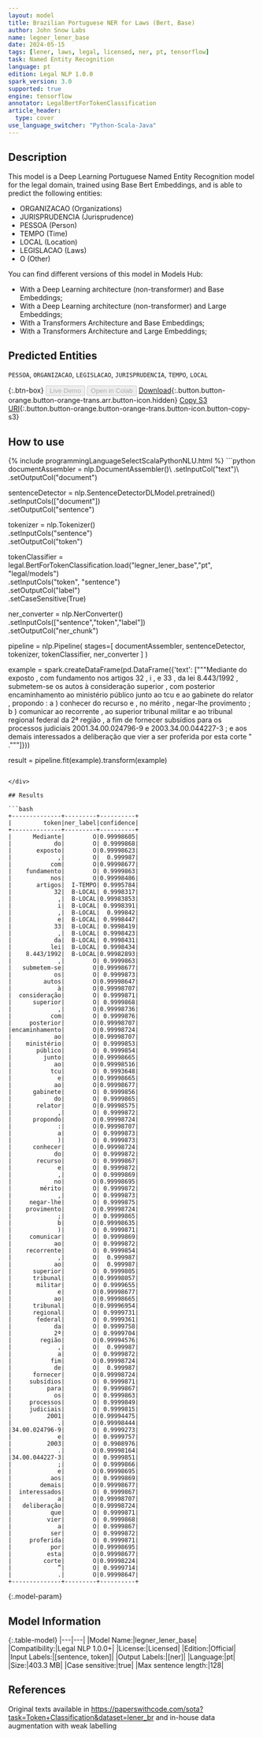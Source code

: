 ```yaml
---
layout: model
title: Brazilian Portuguese NER for Laws (Bert, Base)
author: John Snow Labs
name: legner_lener_base
date: 2024-05-15
tags: [lener, laws, legal, licensed, ner, pt, tensorflow]
task: Named Entity Recognition
language: pt
edition: Legal NLP 1.0.0
spark_version: 3.0
supported: true
engine: tensorflow
annotator: LegalBertForTokenClassification
article_header:
  type: cover
use_language_switcher: "Python-Scala-Java"
---
```


## Description

This model is a Deep Learning Portuguese Named Entity Recognition model for the legal domain, trained using Base Bert Embeddings, and is able to predict the following entities:

- ORGANIZACAO (Organizations)
- JURISPRUDENCIA (Jurisprudence)
- PESSOA (Person)
- TEMPO (Time)
- LOCAL (Location)
- LEGISLACAO (Laws)
- O (Other)

You can find different versions of this model in Models Hub:
- With a Deep Learning architecture (non-transformer) and Base Embeddings;
- With a Deep Learning architecture (non-transformer) and Large Embeddings;
- With a Transformers Architecture and Base Embeddings;
- With a Transformers Architecture and Large Embeddings;

## Predicted Entities

`PESSOA`, `ORGANIZACAO`, `LEGISLACAO`, `JURISPRUDENCIA`, `TEMPO`, `LOCAL`

{:.btn-box}
<button class="button button-orange" disabled>Live Demo</button>
<button class="button button-orange" disabled>Open in Colab</button>
[Download](https://s3.amazonaws.com/auxdata.johnsnowlabs.com/legal/models/legner_lener_base_pt_1.0.0_3.0_1715772909273.zip){:.button.button-orange.button-orange-trans.arr.button-icon.hidden}
[Copy S3 URI](s3://auxdata.johnsnowlabs.com/legal/models/legner_lener_base_pt_1.0.0_3.0_1715772909273.zip){:.button.button-orange.button-orange-trans.button-icon.button-copy-s3}

## How to use



<div class="tabs-box" markdown="1">
{% include programmingLanguageSelectScalaPythonNLU.html %}
```python
documentAssembler = nlp.DocumentAssembler()\
  .setInputCol("text")\
  .setOutputCol("document")

sentenceDetector = nlp.SentenceDetectorDLModel.pretrained()\
  .setInputCols(["document"])\
  .setOutputCol("sentence")

tokenizer = nlp.Tokenizer()\
  .setInputCols("sentence")\
  .setOutputCol("token")

tokenClassifier = legal.BertForTokenClassification.load("legner_lener_base","pt", "legal/models")\
  .setInputCols("token", "sentence")\
  .setOutputCol("label")\
  .setCaseSensitive(True)

ner_converter = nlp.NerConverter()\
  .setInputCols(["sentence","token","label"])\
  .setOutputCol("ner_chunk")


pipeline =  nlp.Pipeline(
    stages=[
  documentAssembler,
  sentenceDetector,
  tokenizer,
  tokenClassifier,
  ner_converter
    ]
)

example = spark.createDataFrame(pd.DataFrame({'text': ["""Mediante do exposto , com fundamento nos artigos 32 , i , e 33 , da lei 8.443/1992 , submetem-se os autos à consideração superior , com posterior encaminhamento ao ministério público junto ao tcu e ao gabinete do relator , propondo : a ) conhecer do recurso e , no mérito , negar-lhe provimento ; b ) comunicar ao recorrente , ao superior tribunal militar e ao tribunal regional federal da 2ª região , a fim de fornecer subsídios para os processos judiciais 2001.34.00.024796-9 e 2003.34.00.044227-3 ; e aos demais interessados a deliberação que vier a ser proferida por esta corte ” ."""]}))

result = pipeline.fit(example).transform(example)
```

</div>

## Results

```bash
+--------------+---------+----------+
|         token|ner_label|confidence|
+--------------+---------+----------+
|      Mediante|        O|0.99998605|
|            do|        O| 0.9999868|
|       exposto|        O|0.99998623|
|             ,|        O|  0.999987|
|           com|        O|0.99998677|
|    fundamento|        O| 0.9999863|
|           nos|        O|0.99998486|
|       artigos|  I-TEMPO| 0.9995784|
|            32|  B-LOCAL| 0.9998317|
|             ,|  B-LOCAL|0.99983853|
|             i|  B-LOCAL| 0.9998391|
|             ,|  B-LOCAL|  0.999842|
|             e|  B-LOCAL| 0.9998447|
|            33|  B-LOCAL| 0.9998419|
|             ,|  B-LOCAL| 0.9998423|
|            da|  B-LOCAL| 0.9998431|
|           lei|  B-LOCAL| 0.9998434|
|    8.443/1992|  B-LOCAL|0.99982893|
|             ,|        O| 0.9999863|
|   submetem-se|        O|0.99998677|
|            os|        O| 0.9999873|
|         autos|        O|0.99998647|
|             à|        O|0.99998707|
|  consideração|        O| 0.9999871|
|      superior|        O| 0.9999868|
|             ,|        O|0.99998736|
|           com|        O| 0.9999876|
|     posterior|        O|0.99998707|
|encaminhamento|        O|0.99998724|
|            ao|        O|0.99998707|
|    ministério|        O| 0.9999853|
|       público|        O| 0.9999854|
|         junto|        O|0.99998665|
|            ao|        O|0.99998516|
|           tcu|        O| 0.9993648|
|             e|        O|0.99998665|
|            ao|        O|0.99998677|
|      gabinete|        O| 0.9999856|
|            do|        O| 0.9999865|
|       relator|        O|0.99998575|
|             ,|        O| 0.9999872|
|      propondo|        O|0.99998724|
|             :|        O|0.99998707|
|             a|        O| 0.9999873|
|             )|        O| 0.9999873|
|      conhecer|        O|0.99998724|
|            do|        O| 0.9999872|
|       recurso|        O| 0.9999867|
|             e|        O| 0.9999872|
|             ,|        O| 0.9999869|
|            no|        O|0.99998695|
|        mérito|        O| 0.9999872|
|             ,|        O| 0.9999873|
|     negar-lhe|        O| 0.9999875|
|    provimento|        O|0.99998724|
|             ;|        O| 0.9999865|
|             b|        O|0.99998635|
|             )|        O| 0.9999871|
|     comunicar|        O| 0.9999869|
|            ao|        O| 0.9999872|
|    recorrente|        O| 0.9999854|
|             ,|        O|  0.999987|
|            ao|        O|  0.999987|
|      superior|        O| 0.9999805|
|      tribunal|        O|0.99998057|
|       militar|        O| 0.9999655|
|             e|        O|0.99998677|
|            ao|        O|0.99998665|
|      tribunal|        O|0.99996954|
|      regional|        O| 0.9999731|
|       federal|        O| 0.9999361|
|            da|        O| 0.9999758|
|            2ª|        O| 0.9999704|
|        região|        O|0.99994576|
|             ,|        O|  0.999987|
|             a|        O| 0.9999872|
|           fim|        O|0.99998724|
|            de|        O|  0.999987|
|      fornecer|        O|0.99998724|
|     subsídios|        O| 0.9999871|
|          para|        O| 0.9999867|
|            os|        O| 0.9999863|
|     processos|        O| 0.9999849|
|     judiciais|        O| 0.9999815|
|          2001|        O|0.99994475|
|             .|        O|0.99998444|
|34.00.024796-9|        O| 0.9999273|
|             e|        O| 0.9999757|
|          2003|        O| 0.9908976|
|             .|        O|0.99998164|
|34.00.044227-3|        O| 0.9999851|
|             ;|        O| 0.9999866|
|             e|        O|0.99998695|
|           aos|        O| 0.9999869|
|        demais|        O|0.99998677|
|  interessados|        O| 0.9999867|
|             a|        O|0.99998707|
|   deliberação|        O|0.99998724|
|           que|        O| 0.9999871|
|          vier|        O| 0.9999868|
|             a|        O| 0.9999867|
|           ser|        O| 0.9999872|
|     proferida|        O| 0.9999871|
|           por|        O|0.99998695|
|          esta|        O|0.99998677|
|         corte|        O|0.99998224|
|             ”|        O| 0.9999714|
|             .|        O|0.99998647|
+--------------+---------+----------+
```

{:.model-param}
## Model Information

{:.table-model}
|---|---|
|Model Name:|legner_lener_base|
|Compatibility:|Legal NLP 1.0.0+|
|License:|Licensed|
|Edition:|Official|
|Input Labels:|[sentence, token]|
|Output Labels:|[ner]|
|Language:|pt|
|Size:|403.3 MB|
|Case sensitive:|true|
|Max sentence length:|128|

## References

Original texts available in https://paperswithcode.com/sota?task=Token+Classification&dataset=lener_br and in-house data augmentation with weak labelling